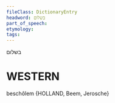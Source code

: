 ```yaml
---
fileClass: DictionaryEntry
headword: בשלום
part_of_speech: 
etymology: 
tags: 
---
```

בשלום

WESTERN
========

beschôlem {HOLLAND, Beem, Jerosche}